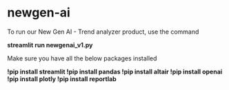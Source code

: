 # newgen-ai
To run our New Gen AI - Trend analyzer product, use the command

**streamlit run newgenai_v1.py**

Make sure you have all the below packages installed

**!pip install streamlit
!pip install pandas
!pip install altair
!pip install openai
!pip install plotly
!pip install reportlab**

